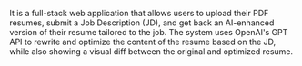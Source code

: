  It is a full-stack web application that allows users to upload their PDF resumes, submit a Job Description (JD), and get back an AI-enhanced version of their resume tailored to the job. The system uses OpenAI's GPT API to rewrite and optimize the content of the resume based on the JD, while also showing a visual diff between the original and optimized resume.
